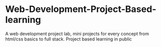 # Web-Development-Project-Based-learning
A web development project lab, mini projects for every concept from html/css basics to full stack. Project based learning in public
